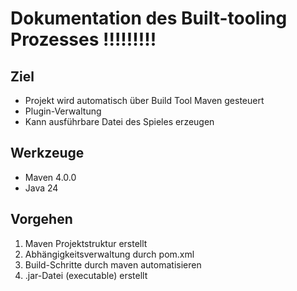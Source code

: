 # Dokumentation des Built-tooling Prozesses !!!!!!!!!
## Ziel

- Projekt wird automatisch über Build Tool Maven gesteuert 
- Plugin-Verwaltung 
- Kann ausführbare Datei des Spieles erzeugen 


## Werkzeuge 

- Maven 4.0.0
- Java 24

## Vorgehen 

1. Maven Projektstruktur erstellt 
2. Abhängigkeitsverwaltung durch pom.xml 
3. Build-Schritte durch maven automatisieren 
4. .jar-Datei (executable) erstellt 
